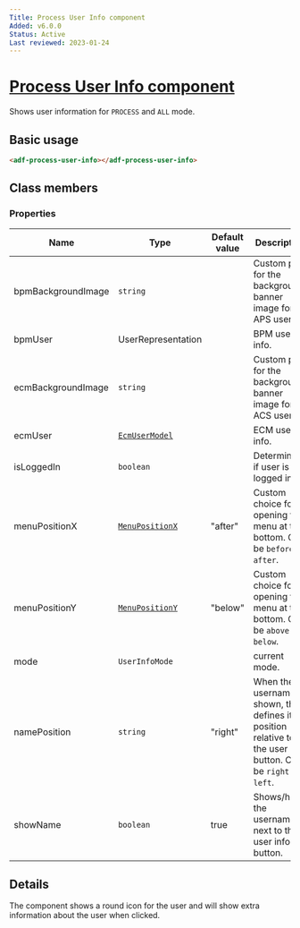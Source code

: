 ```yaml
---
Title: Process User Info component
Added: v6.0.0
Status: Active
Last reviewed: 2023-01-24
---
```


# [Process User Info component](../../../lib/process-services/src/lib/process-user-info/process-user-info.component.ts "Defined in process-user-info.component.ts")

Shows user information for `PROCESS` and `ALL` mode.

## Basic usage

```html
<adf-process-user-info></adf-process-user-info>
```

## Class members

### Properties

| Name | Type | Default value | Description |
| ---- | ---- | ------------- | ----------- |
| bpmBackgroundImage | `string` |  | Custom path for the background banner image for APS users. |
| bpmUser | UserRepresentation |  | BPM user info. |
| ecmBackgroundImage | `string` |  | Custom path for the background banner image for ACS users. |
| ecmUser | [`EcmUserModel`](../../core/models/ecm-user.model.md) |  | ECM user info. |
| isLoggedIn | `boolean` |  | Determines if user is logged in. |
| menuPositionX | [`MenuPositionX`](https://github.com/angular/components/blob/master/src/material/menu/menu-positions.ts) | "after" | Custom choice for opening the menu at the bottom. Can be `before` or `after`. |
| menuPositionY | [`MenuPositionY`](https://github.com/angular/components/blob/master/src/material/menu/menu-positions.ts) | "below" | Custom choice for opening the menu at the bottom. Can be `above` or `below`. |
| mode | `UserInfoMode` |  | current mode. |
| namePosition | `string` | "right" | When the username is shown, this defines its position relative to the user info button. Can be `right` or `left`. |
| showName | `boolean` | true | Shows/hides the username next to the user info button. |

## Details

The component shows a round icon for the user and will show extra information about
the user when clicked.
